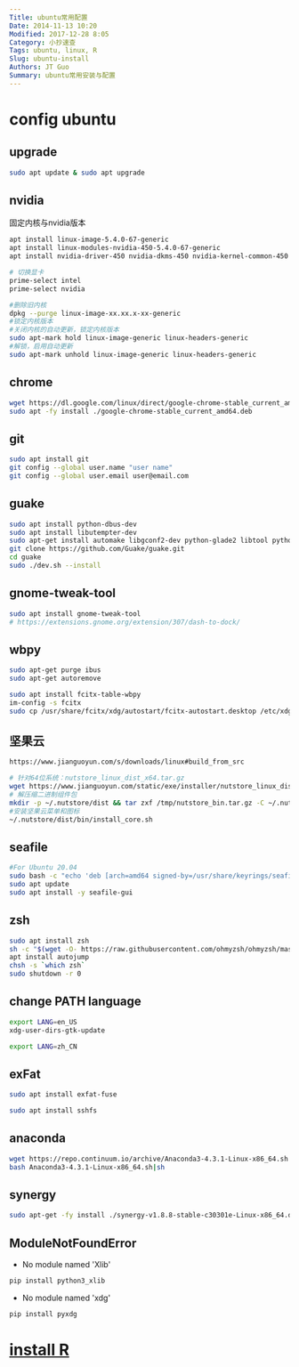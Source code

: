 ```yaml
---
Title: ubuntu常用配置
Date: 2014-11-13 10:20
Modified: 2017-12-28 8:05
Category: 小抄速查
Tags: ubuntu, linux, R
Slug: ubuntu-install
Authors: JT Guo
Summary: ubuntu常用安装与配置
---
```

# config ubuntu

## upgrade

```sh
sudo apt update & sudo apt upgrade
```

## nvidia

固定内核与nvidia版本

```sh
apt install linux-image-5.4.0-67-generic
apt install linux-modules-nvidia-450-5.4.0-67-generic
apt install nvidia-driver-450 nvidia-dkms-450 nvidia-kernel-common-450 nvidia-kernel-source-450 nvidia-utils-450 xserver-xorg-video-nvidia-450 libnvidia-common-450 libnvidia-gl-450

# 切换显卡
prime-select intel
prime-select nvidia

#删除旧内核
dpkg --purge linux-image-xx.xx.x-xx-generic
#锁定内核版本
#关闭内核的自动更新，锁定内核版本
sudo apt-mark hold linux-image-generic linux-headers-generic
#解锁，启用自动更新
sudo apt-mark unhold linux-image-generic linux-headers-generic
```

## chrome

```sh
wget https://dl.google.com/linux/direct/google-chrome-stable_current_amd64.deb
sudo apt -fy install ./google-chrome-stable_current_amd64.deb
```

## git

```sh
sudo apt install git
git config --global user.name "user name"
git config --global user.email user@email.com
```

## guake

```sh
sudo apt install python-dbus-dev
sudo apt install libutempter-dev
sudo apt-get install automake libgconf2-dev python-glade2 libtool python-keybinder
git clone https://github.com/Guake/guake.git
cd guake
sudo ./dev.sh --install
```

## gnome-tweak-tool

```sh
sudo apt install gnome-tweak-tool
# https://extensions.gnome.org/extension/307/dash-to-dock/
```

## wbpy

```sh
sudo apt-get purge ibus
sudo apt-get autoremove

sudo apt install fcitx-table-wbpy
im-config -s fcitx
sudo cp /usr/share/fcitx/xdg/autostart/fcitx-autostart.desktop /etc/xdg/autostart/
```

## 坚果云

```sh
https://www.jianguoyun.com/s/downloads/linux#build_from_src

# 针对64位系统：nutstore_linux_dist_x64.tar.gz
wget https://www.jianguoyun.com/static/exe/installer/nutstore_linux_dist_x64.tar.gz -O /tmp/nutstore_bin.tar.gz
# 解压缩二进制组件包
mkdir -p ~/.nutstore/dist && tar zxf /tmp/nutstore_bin.tar.gz -C ~/.nutstore/dist
#安装坚果云菜单和图标
~/.nutstore/dist/bin/install_core.sh
```

## seafile

```sh
#For Ubuntu 20.04
sudo bash -c "echo 'deb [arch=amd64 signed-by=/usr/share/keyrings/seafile-keyring.asc] https://linux-clients.seafile.com/seafile-deb/focal/ stable main' > /etc/apt/sources.list.d/seafile.list"
sudo apt update
sudo apt install -y seafile-gui
```

## zsh

```sh
sudo apt install zsh
sh -c "$(wget -O- https://raw.githubusercontent.com/ohmyzsh/ohmyzsh/master/tools/install.sh)"
apt install autojump
chsh -s `which zsh`
sudo shutdown -r 0
```

## change PATH language

```sh
export LANG=en_US
xdg-user-dirs-gtk-update

export LANG=zh_CN
```

## exFat

```sh
sudo apt install exfat-fuse

sudo apt install sshfs
```

## anaconda

```sh
wget https://repo.continuum.io/archive/Anaconda3-4.3.1-Linux-x86_64.sh
bash Anaconda3-4.3.1-Linux-x86_64.sh|sh
```

## synergy

```sh
sudo apt-get -fy install ./synergy-v1.8.8-stable-c30301e-Linux-x86_64.deb
```

## ModuleNotFoundError

+ No module named 'Xlib'

```sh
pip install python3_xlib
```

+ No module named 'xdg'

```sh
pip install pyxdg
```

# [install R](R-and-Rstudio)
